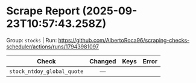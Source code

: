 # Scrape Report (2025-09-23T10:57:43.258Z)

Group: `stocks`  |  Run: https://github.com/AlbertoRoca96/scraping-checks-scheduler/actions/runs/17943981097

| Check | Changed | Keys | Error |
|---|:---:|:--|:--|
| `stock_ntdoy_global_quote` | — |  |  |
